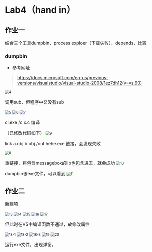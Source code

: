 # Lab4（hand in）

## 作业一

结合三个工具dumpbin、process exploer（下载失败）、depends，比较

### dumpbin

* 参考网址

> https://docs.microsoft.com/en-us/previous-versions/visualstudio/visual-studio-2008/1ez7dh12(v=vs.90)

<img src="D:\软件安全周期\lab4\pic\4.png" alt="4" style="zoom:80%;" />

调用sub，但程序中又没有sub

<img src="D:\软件安全周期\lab4\pic\5.png" alt="5" style="zoom:80%;" />

<img src="D:\软件安全周期\lab4\pic\6.png" alt="6" style="zoom:80%;" />

<img src="D:\软件安全周期\lab4\pic\7.png" alt="7" style="zoom:80%;" />

cl.exe /c x.c 编译

（已修改代码如下）
<img src="D:\软件安全周期\lab4\pic\9.png" alt="9" style="zoom:80%;" />

link a.obj b.obj /out:hehe.exe 链接，会发现失败

<img src="D:\软件安全周期\lab4\pic\8.png" alt="8" style="zoom:80%;" />

重链接，将包含messagebox的lib也包含进去，就会成功
<img src="D:\软件安全周期\lab4\pic\10.png" alt="10" style="zoom:80%;" />

dumpbin该exe文件，可以看到
<img src="D:\软件安全周期\lab4\pic\11.png" alt="11" style="zoom:80%;" />



## 作业二

新建项

<img src="D:\软件安全周期\lab4\pic\13.png" alt="13" style="zoom:80%;" />

<img src="D:\软件安全周期\lab4\pic\14.png" alt="14" style="zoom:80%;" />

<img src="D:\软件安全周期\lab4\pic\15.png" alt="15" style="zoom:80%;" />

<img src="D:\软件安全周期\lab4\pic\16.png" alt="16" style="zoom:80%;" />

<img src="D:\软件安全周期\lab4\pic\17.png" alt="17" style="zoom:80%;" />

但此时在VS中编译函数不通过，故修改属性

<img src="D:\软件安全周期\lab4\pic\18-1.png" alt="18-1" style="zoom:80%;" />



<img src="D:\软件安全周期\lab4\pic\18-2.png" alt="18-2" style="zoom:80%;" />



<img src="D:\软件安全周期\lab4\pic\18-3.png" alt="18-3" style="zoom:80%;" />



<img src="D:\软件安全周期\lab4\pic\19.png" alt="19" style="zoom:80%;" />



<img src="D:\软件安全周期\lab4\pic\20.png" alt="20" style="zoom:80%;" />

运行exe文件，出现弹窗。

